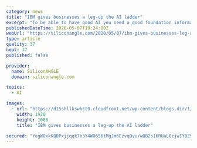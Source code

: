 ```yaml
---
category: news
title: "IBM gives businesses a leg-up the AI ladder"
excerpt: "To be able to have good AI you need a good foundation information architecture,” said Ritika Gunnar (pictured), vice president of data and artificial intelligence expert services and learning at IBM Corp."
publishedDateTime: 2020-05-07T19:24:00Z
webUrl: "https://siliconangle.com/2020/05/07/ibm-gives-businesses-leg-ai-ladder-think2020/"
type: article
quality: 37
heat: 37
published: false

provider:
  name: SiliconANGLE
  domain: siliconangle.com

topics:
  - AI

images:
  - url: "https://d15shllkswkct0.cloudfront.net/wp-content/blogs.dir/1/files/2020/05/Ritika-IBM.jpg"
    width: 1920
    height: 1080
    title: "IBM gives businesses a leg-up the AI ladder"

secured: "YegWOxkKQDPxjjqqk7o3Y4WO656tMgJm6EzvqQvu/wQB2s16RUaL0zjwIY8ZS+AdoeEhM1ATZDdh9AUlL9og+z6APMHlrCL7Cut9wGyL7Hzz7K6d5k4JcXErsWAdfAzMuxODoIylDSO/xkmkBQ+XzA8f1LDKM3XfqTvZkhky0ciiHBRMdlMarObkKhiA/rEfEAbJ7hH2WjckkpO9llSMqIDzha1A3FmSNVUGXnsvisgRASZK3Ci7yojhMtbEa7vemzFmfjsnjTWDH73ExzW1bDOS5GK9VgHbJTXChbBwCDjYSpAlQYND12z+AbPkLixBQylXPkKgnVqW1N9Iu2H6CiA6lH198NfJjDzHrHWMqd55eLXHR/t2Fs07pU0zuhicc65AEoCXINnCxbi0pRYfnSyGlDKBHdUU5hANov9Y9vuWyribVo1B4lPXRdm9K2nXGYv6FiVr0WTZLrZcrdAoD/n8O8X88ApfDS7gZ+IoNyo=;UGuNbtqOvq9Zr7Da3tQhqA=="
---
```


